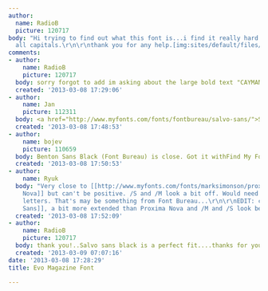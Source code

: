 ```yaml
---
author:
  name: RadioB
  picture: 120717
body: "Hi trying to find out what this font is...i find it really hard when they are
  all capitals.\r\n\r\nthank you for any help.[img:sites/default/files/old-images/photo_4097.jpg]"
comments:
- author:
    name: RadioB
    picture: 120717
  body: sorry forgot to add im asking about the large bold text "CAYMAN BITES BACK"
  created: '2013-03-08 17:29:06'
- author:
    name: Jan
    picture: 112311
  body: <a href="http://www.myfonts.com/fonts/fontbureau/salvo-sans/">Salvo Sans</a>.
  created: '2013-03-08 17:48:53'
- author:
    name: bojev
    picture: 110659
  body: Benton Sans Black (Font Bureau) is close. Got it withFind My Font.
  created: '2013-03-08 17:50:53'
- author:
    name: Ryuk
  body: "Very close to [[http://www.myfonts.com/fonts/marksimonson/proxima-nova|Proxima
    Nova]] but can't be positive. /S and /M look a bit off. Would need more distinctive
    letters. That's may be something from Font Bureau...\r\n\r\nEDIT: could be [[http://www.myfonts.com/fonts/fontbureau/salvo-sans|Salvo
    Sans]], a bit more extended than Proxima Nova and /M and /S look better."
  created: '2013-03-08 17:52:09'
- author:
    name: RadioB
    picture: 120717
  body: thank you!..Salvo sans black is a perfect fit....thanks for your help
  created: '2013-03-09 07:07:16'
date: '2013-03-08 17:28:29'
title: Evo Magazine Font

---
```

